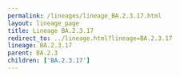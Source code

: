 ```yaml
---
permalink: /lineages/lineage_BA.2.3.17.html
layout: lineage_page
title: Lineage BA.2.3.17
redirect_to: ../lineage.html?lineage=BA.2.3.17
lineage: BA.2.3.17
parent: BA.2.3
children: ['BA.2.3.17']
---
```

